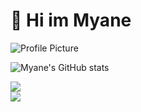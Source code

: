 # 👋 Hi im Myane

![Profile Picture](https://i.pinimg.com/736x/c5/c5/13/c5c513e7076a6cc3a79290b88b30464a.jpg)

![Myane's GitHub stats](https://github-readme-stats.vercel.app/api?username=myane234&theme=swift&show_icons=true)

![](https://github-readme-streak-stats.herokuapp.com/?user=JustenMX&theme=default&hide_border=true)<br/>
![](https://github-readme-stats.vercel.app/api/top-langs/?username=JustenMX&theme=default&hide_border=false&include_all_commits=true&count_private=true&layout=compact)
